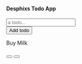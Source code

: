 <div>
    <div>
        <div className="container" style={{marginTop:"150px", padding:"10px"}}>
            <div className="row justify-content-center align-items-center main-row">
                <div className="col shadow main-col bg-white">
                    <div className="row bg-primary text-white">
                        <div className="col p-2">
                            <h4>Desphixs Todo App</h4>
                        </div>
                    </div>
                    <div className="row justify-content-between text-white p-2">
                        <div className="form-group flex-fill mb-2">
                            <input id="todo-input" name='title'  type="text" className="form-control" placeholder='a todo...'  />
                        </div>
                        <button type="button" className="btn btn-primary mb-2 ml-2"> Add todo </button>
                    </div>
                    <div className="row" id="todo-container">
                        <div className="col col-12 p-2 todo-item">
                            <div className="input-group">
                                    <!-- <p className="form-control"><strike>Buy Milk </strike></p> -->
                                <p className="form-control">Buy Milk</p>
                                <div className="input-group-append">
                                    <button className="btn bg-success text-white ml-2" type="button" id="button-addon2"><i className='fas fa-check' ></i></button>
                                    <button className="btn bg-danger text-white me-2 ms-2 ml-2" type="button" id="button-addon2"><i className='fas fa-trash' ></i></button>
                                </div>
                            </div>
                        </div>
                    </div>
                </div>
            </div>
        </div>
    </div>
</div>
